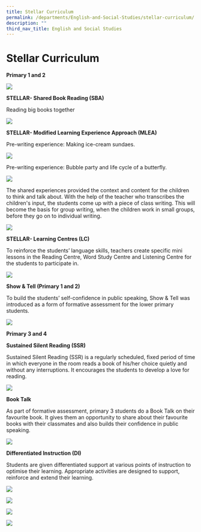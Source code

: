 ```yaml
---
title: Stellar Curriculum
permalink: /departments/English-and-Social-Studies/stellar-curriculum/
description: ""
third_nav_title: English and Social Studies
---
```

# Stellar Curriculum
**Primary 1 and 2**

![](/images/Departments/English%20and%20Social%20Studies/Stellar%20Curriculum/stellar1.jpg)

**STELLAR- Shared Book Reading (SBA)**

Reading big books together

![](/images/Departments/English%20and%20Social%20Studies/Stellar%20Curriculum/v1.jpg)

**STELLAR- Modified Learning Experience Approach (MLEA)**

Pre-writing experience: Making ice-cream sundaes.

![](/images/Departments/English%20and%20Social%20Studies/Stellar%20Curriculum/v2.jpg)

Pre-writing experience: Bubble party and life cycle of a butterfly.

![](/images/Departments/English%20and%20Social%20Studies/Stellar%20Curriculum/v3.jpg)

The shared experiences provided the context and content for the children to think and talk about. With the help of the teacher who transcribes the children's input, the students come up with a piece of class writing. This will become the basis for group writing, when the children work in small groups, before they go on to individual writing.

![](/images/Departments/English%20and%20Social%20Studies/Stellar%20Curriculum/v4.jpg)

****STELLAR- Learning Centres (LC)****  

To reinforce the students’ language skills, teachers create specific mini lessons in the Reading Centre, Word Study Centre and Listening Centre for the students to participate in.

![](/images/Departments/English%20and%20Social%20Studies/Stellar%20Curriculum/v5.jpg)

**Show & Tell (Primary 1 and 2)**  

To build the students’ self-confidence in public speaking, Show & Tell was introduced as a form of formative assessment for the lower primary students.

![](/images/Departments/English%20and%20Social%20Studies/Stellar%20Curriculum/v6.jpg)

**Primary 3 and 4**

**Sustained Silent Reading (SSR)**

Sustained Silent Reading (SSR) is a regularly scheduled, fixed period of time in which everyone in the room reads a book of his/her choice quietly and without any interruptions. It encourages the students to develop a love for reading.

![](/images/Departments/English%20and%20Social%20Studies/Stellar%20Curriculum/v7.png)

**Book Talk**  

As part of formative assessment, primary 3 students do a Book Talk on their favourite book. It gives them an opportunity to share about their favourite books with their classmates and also builds their confidence in public speaking.

![](/images/Departments/English%20and%20Social%20Studies/Stellar%20Curriculum/v8.jpg)

**Differentiated Instruction (DI)**  

Students are given differentiated support at various points of instruction to optimise their learning. Appropriate activities are designed to support, reinforce and extend their learning.

![](/images/Departments/English%20and%20Social%20Studies/Stellar%20Curriculum/v9.jpg)

![](/images/Departments/English%20and%20Social%20Studies/Stellar%20Curriculum/10a.jpg)

![](/images/Departments/English%20and%20Social%20Studies/Stellar%20Curriculum/10b.jpg)

![](/images/Departments/English%20and%20Social%20Studies/Stellar%20Curriculum/11.jpg)